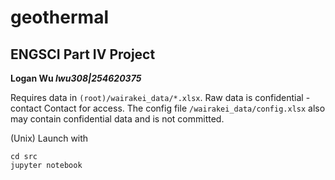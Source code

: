 # geothermal
## ENGSCI Part IV Project

**Logan Wu *lwu308|254620375***

Requires data in `(root)/wairakei_data/*.xlsx`. Raw data is confidential - contact Contact for access.
The config file `/wairakei_data/config.xlsx` also may contain confidential data and is not committed.

(Unix) Launch with
```
cd src
jupyter notebook
```
